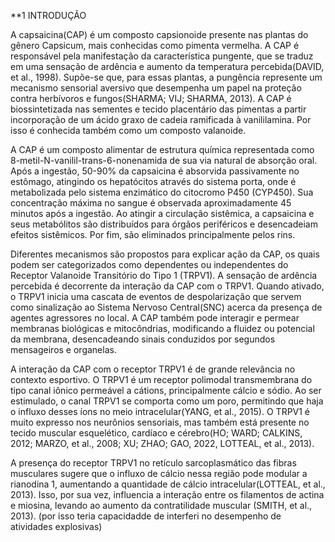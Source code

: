 **1 INTRODUÇÃO 

A capsaicina(CAP) é um composto capsionoide presente nas plantas do gênero Capsicum, mais conhecidas como pimenta vermelha. A CAP é responsável pela manifestação da característica pungente, que se traduz em uma sensação de ardência e aumento da temperatura percebida(DAVID, et al., 1998). Supõe-se que, para essas plantas, a pungência represente um mecanismo sensorial aversivo que desempenha um papel na proteção contra herbívoros e fungos(SHARMA; VIJ; SHARMA, 2013). A CAP é biossintetizada nas sementes e tecido placentário das pimentas a partir incorporação de um ácido graxo de cadeia ramificada à vanililamina. Por isso é conhecida também como um composto valanoide.

A CAP é um composto alimentar de estrutura química representada como 8-metil-N-vanilil-trans-6-nonenamida de sua via natural de absorção oral. Após a ingestão, 50-90% da capsaicina é absorvida passivamente no estômago, atingindo os hepatócitos através do sistema porta, onde é metabolizada pelo sistema enzimático do citocromo P450 (CYP450).  Sua concentração máxima no sangue é observada aproximadamente 45 minutos após a ingestão. Ao atingir a circulação sistêmica, a capsaicina e seus metabólitos são distribuídos para órgãos periféricos e desencadeiam efeitos sistêmicos. Por fim, são eliminados principalmente pelos rins.

Diferentes mecanismos são propostos para explicar ação da CAP, os quais podem ser categorizados como dependentes ou independentes do Receptor Valanoide Transitório do Tipo 1 (TRPV1). A sensação de ardência percebida é decorrente da interação da CAP com o TRPV1. Quando ativado, o TRPV1 inicia uma cascata de eventos de despolarização que servem como sinalização ao Sistema Nervoso Central(SNC) acerca da presença de agentes agressores no local. A CAP também pode interagir e permear membranas biológicas e mitocôndrias, modificando a fluidez ou potencial da membrana, desencadeando sinais conduzidos por segundos mensageiros e organelas.  

A interação da CAP com o receptor TRPV1 é de grande relevância no contexto esportivo. O TRPV1 é um receptor polimodal transmembrana do tipo canal iônico permeável a cátions, principalmente cálcio e sódio. Ao ser estimulado, o canal TRPV1 se comporta como um poro, permitindo que haja o influxo desses íons no meio intracelular(YANG, et al., 2015). O TRPV1 é muito expresso nos neurônios sensoriais, mas também está presente no tecido muscular esquelético, cardíaco e cérebro(HO; WARD; CALKINS, 2012; MARZO, et al., 2008; XU; ZHAO; GAO, 2022, LOTTEAL, et al., 2013). 

A presença do receptor TRPV1 no retículo sarcoplasmático das fibras musculares sugere que o influxo de cálcio nessa região pode modular a rianodina 1, aumentando a quantidade de cálcio intracelular(LOTTEAL, et al., 2013). Isso, por sua vez, influencia a interação entre os filamentos de actina e miosina, levando ao aumento da contratilidade muscular (SMITH, et al., 2013). (por isso teria capacidadde de interferi no desempenho de atividades explosivas)